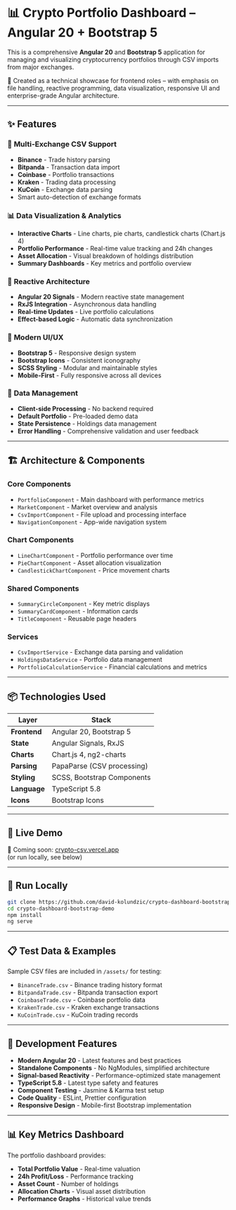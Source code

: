 # 📊 Crypto Portfolio Dashboard – Angular 20 + Bootstrap 5

This is a comprehensive **Angular 20** and **Bootstrap 5** application for managing and visualizing cryptocurrency portfolios through CSV imports from major exchanges.

🎯 Created as a technical showcase for frontend roles – with emphasis on file handling, reactive programming, data visualization, responsive UI and enterprise-grade Angular architecture.

---

## ✨ Features

### 📁 **Multi-Exchange CSV Support**

- **Binance** - Trade history parsing
- **Bitpanda** - Transaction data import  
- **Coinbase** - Portfolio transactions
- **Kraken** - Trading data processing
- **KuCoin** - Exchange data parsing
- Smart auto-detection of exchange formats

### 📊 **Data Visualization & Analytics**

- **Interactive Charts** - Line charts, pie charts, candlestick charts (Chart.js 4)
- **Portfolio Performance** - Real-time value tracking and 24h changes
- **Asset Allocation** - Visual breakdown of holdings distribution
- **Summary Dashboards** - Key metrics and portfolio overview

### 🔄 **Reactive Architecture**

- **Angular 20 Signals** - Modern reactive state management
- **RxJS Integration** - Asynchronous data handling
- **Real-time Updates** - Live portfolio calculations
- **Effect-based Logic** - Automatic data synchronization

### 🎨 **Modern UI/UX**

- **Bootstrap 5** - Responsive design system
- **Bootstrap Icons** - Consistent iconography
- **SCSS Styling** - Modular and maintainable styles
- **Mobile-First** - Fully responsive across all devices

### 💾 **Data Management**

- **Client-side Processing** - No backend required
- **Default Portfolio** - Pre-loaded demo data
- **State Persistence** - Holdings data management
- **Error Handling** - Comprehensive validation and user feedback

---

## 🏗️ **Architecture & Components**

### **Core Components**

- `PortfolioComponent` - Main dashboard with performance metrics
- `MarketComponent` - Market overview and analysis
- `CsvImportComponent` - File upload and processing interface
- `NavigationComponent` - App-wide navigation system

### **Chart Components**

- `LineChartComponent` - Portfolio performance over time
- `PieChartComponent` - Asset allocation visualization
- `CandlestickChartComponent` - Price movement charts

### **Shared Components**

- `SummaryCircleComponent` - Key metric displays
- `SummaryCardComponent` - Information cards
- `TitleComponent` - Reusable page headers

### **Services**

- `CsvImportService` - Exchange data parsing and validation
- `HoldingsDataService` - Portfolio data management
- `PortfolioCalculationService` - Financial calculations and metrics

---

## 📦 Technologies Used

| Layer           | Stack                          |
|-----------------|--------------------------------|
| **Frontend**    | Angular 20, Bootstrap 5        |
| **State**       | Angular Signals, RxJS          |
| **Charts**      | Chart.js 4, ng2-charts         |
| **Parsing**     | PapaParse (CSV processing)      |
| **Styling**     | SCSS, Bootstrap Components      |
| **Language**    | TypeScript 5.8                 |
| **Icons**       | Bootstrap Icons                 |

---

## 🚀 Live Demo

🧪 Coming soon: [crypto-csv.vercel.app](https://crypto-csv.vercel.app)  
(or run locally, see below)

---

## 🧪 Run Locally

```bash
git clone https://github.com/david-kolundzic/crypto-dashboard-bootstrap-demo.git
cd crypto-dashboard-bootstrap-demo
npm install
ng serve
```

---

## 📋 **Test Data & Examples**

Sample CSV files are included in `/assets/` for testing:

- `BinanceTrade.csv` - Binance trading history format
- `BitpandaTrade.csv` - Bitpanda transaction export
- `CoinbaseTrade.csv` - Coinbase portfolio data
- `KrakenTrade.csv` - Kraken exchange transactions
- `KuCoinTrade.csv` - KuCoin trading records

---

## 🔧 **Development Features**

- **Modern Angular 20** - Latest features and best practices
- **Standalone Components** - No NgModules, simplified architecture
- **Signal-based Reactivity** - Performance-optimized state management
- **TypeScript 5.8** - Latest type safety and features
- **Component Testing** - Jasmine & Karma test setup
- **Code Quality** - ESLint, Prettier configuration
- **Responsive Design** - Mobile-first Bootstrap implementation

---

## 📊 **Key Metrics Dashboard**

The portfolio dashboard provides:

- **Total Portfolio Value** - Real-time valuation
- **24h Profit/Loss** - Performance tracking
- **Asset Count** - Number of holdings
- **Allocation Charts** - Visual asset distribution
- **Performance Graphs** - Historical value trends
